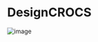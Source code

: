 # DesignCROCS
![image](https://user-images.githubusercontent.com/46680747/161617832-0d1422e4-ad29-4a28-97bb-98adc760f988.png)
